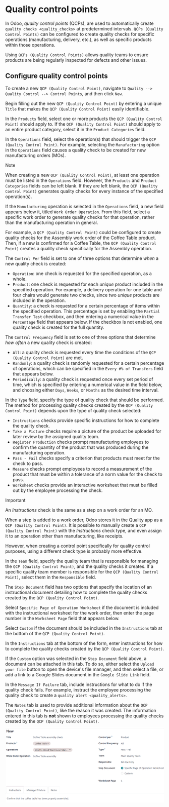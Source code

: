 # Quality control points

In Odoo, *quality control points* (QCPs), are used to automatically
create `quality checks
<quality_checks>` at predetermined intervals.
`QCPs (Quality Control Points)` can be configured to create quality
checks for specific operations (manufacturing, delivery, etc.), as well
as specific products within those operations.

Using `QCPs (Quality Control Points)` allows quality teams to ensure
products are being regularly inspected for defects and other issues.

## Configure quality control points

To create a new `QCP (Quality Control Point)`, navigate to
`Quality --> Quality Control --> Control Points`, and then click `New`.

Begin filling out the new `QCP (Quality Control Point)` by entering a
unique `Title` that makes the `QCP (Quality Control Point)` easily
identifiable.

In the `Products` field, select one or more products the
`QCP (Quality Control Point)` should apply to. If the
`QCP (Quality Control Point)` should apply to an entire product
category, select it in the `Product Categories` field.

In the `Operations` field, select the operation(s) that should trigger
the `QCP (Quality Control Point)`. For example, selecting the
`Manufacturing` option in the `Operations` field causes a quality check
to be created for new manufacturing orders (MOs).

> [!NOTE]
> When creating a new `QCP (Quality Control Point)`, at least one
> operation must be listed in the `Operations` field. However, the
> `Products` and `Product Categories` fields can be left blank. If they
> are left blank, the `QCP (Quality Control Point)` generates quality
> checks for every instance of the specified operation(s).

If the `Manufacturing` operation is selected in the `Operations` field,
a new field appears below it, titled `Work Order Operation`. From this
field, select a specific work order to generate quality checks for that
operation, rather than the manufacturing operation in general.

For example, a `QCP (Quality Control Point)` could be configured to
create quality checks for the <span class="title-ref">Assembly</span>
work order of the <span class="title-ref">Coffee Table</span> product.
Then, if a new is confirmed for a <span class="title-ref">Coffee
Table</span>, the `QCP (Quality Control Point)` creates a quality check
specifically for the <span class="title-ref">Assembly</span> operation.

The `Control Per` field is set to one of three options that determine
*when* a new quality check is created:

- `Operation`: one check is requested for the specified operation, as a
  whole.
- `Product`: one check is requested for each *unique* product included
  in the specified operation. For example, a delivery operation for one
  table and four chairs would generate two checks, since two *unique*
  products are included in the operation.
- `Quantity`: a check is requested for a certain percentage of items
  within the specified operation. This percentage is set by enabling the
  `Partial Transfer Test` checkbox, and then entering a numerical value
  in the `Percentage` field that appears below. If the checkbox is not
  enabled, one quality check is created for the full quantity.

The `Control Frequency` field is set to one of three options that
determine *how often* a new quality check is created:

- `All`: a quality check is requested every time the conditions of the
  `QCP (Quality Control Point)` are met.
- `Randomly`: a quality check is randomly requested for a certain
  percentage of operations, which can be specified in the
  `Every #% of Transfers` field that appears below.
- `Periodically`: a quality check is requested once every set period of
  time, which is specified by entering a numerical value in the field
  below, and choosing either `Days`, `Weeks`, or `Months` as the desired
  time interval.

In the `Type` field, specify the type of quality check that should be
performed. The method for processing quality checks created by the
`QCP (Quality Control Point)` depends upon the type of quality check
selected:

- `Instructions` checks provide specific instructions for how to
  complete the quality check.
- `Take a Picture` checks require a picture of the product be uploaded
  for later review by the assigned quality team.
- `Register Production` checks prompt manufacturing employees to confirm
  the quantity of the product that was produced during the manufacturing
  operation.
- `Pass - Fail` checks specify a criterion that products must meet for
  the check to pass.
- `Measure` checks prompt employees to record a measurement of the
  product that must be within a tolerance of a norm value for the check
  to pass.
- `Worksheet` checks provide an interactive worksheet that must be
  filled out by the employee processing the check.

> [!IMPORTANT]
> An *Instructions* check is the same as a step on a work order for an
> MO.
>
> When a step is added to a work order, Odoo stores it in the Quality
> app as a `QCP (Quality Control Point)`. It is possible to manually
> create a `QCP (Quality Control Point)` with the *Instructions* check
> type, and even assign it to an operation other than manufacturing,
> like receipts.
>
> However, when creating a control point specifically for quality
> control purposes, using a different check type is probably more
> effective.

In the `Team` field, specify the quality team that is responsible for
managing the `QCP (Quality Control Point)`, and the quality checks it
creates. If a specific quality team member is responsible for the
`QCP (Quality Control Point)`, select them in the `Responsible` field.

The `Step Document` field has two options that specify the location of
an instructional document detailing how to complete the quality checks
created by the `QCP (Quality Control Point)`.

Select `Specific Page of Operation Worksheet` if the document is
included with the instructional worksheet for the work order, then enter
the page number in the `Worksheet
Page` field that appears below.

Select `Custom` if the document should be included in the `Instructions`
tab at the bottom of the `QCP (Quality Control Point)`.

In the `Instructions` tab at the bottom of the form, enter instructions
for how to complete the quality checks created by the
`QCP (Quality Control Point)`.

If the `Custom` option was selected in the `Step Document` field above,
a document can be attached in this tab. To do so, either select the
`Upload your file` button to open the device's file manager, and then
select a file, or add a link to a Google Slides document in the
`Google Slide Link` field.

In the `Message If Failure` tab, include instructions for what to do if
the quality check fails. For example, instruct the employee processing
the quality check to create a `quality
alert <quality_alerts>`.

The `Notes` tab is used to provide additional information about the
`QCP (Quality Control Point)`, like the reason it was created. The
information entered in this tab is **not** shown to employees processing
the quality checks created by the `QCP (Quality Control Point)`.

<img src="quality_control_points/qcp-form.png" class="align-center"
alt="A QCP configured to create Pass - Fail checks for a work order operation." />
